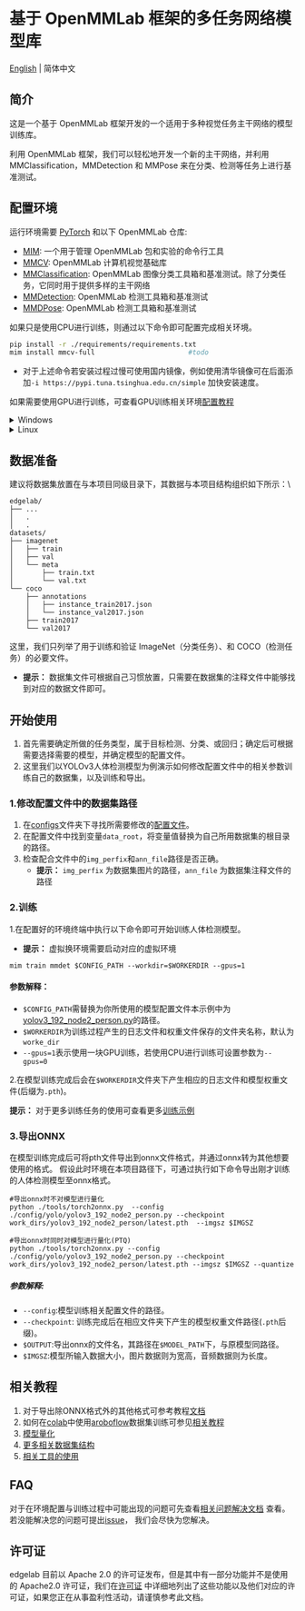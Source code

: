 # 基于 OpenMMLab 框架的多任务网络模型库

[English](./README.md) | 简体中文

## 简介

这是一个基于 OpenMMLab 框架开发的一个适用于多种视觉任务主干网络的模型训练库。

利用 OpenMMLab 框架，我们可以轻松地开发一个新的主干网络，并利用 MMClassification，MMDetection 和 MMPose 来在分类、检测等任务上进行基准测试。

## 配置环境

运行环境需要 [PyTorch](https://pytorch.org/get-started/locally/) 和以下 OpenMMLab 仓库:

- [MIM](https://github.com/open-mmlab/mim): 一个用于管理 OpenMMLab 包和实验的命令行工具
- [MMCV](https://github.com/open-mmlab/mmcv): OpenMMLab 计算机视觉基础库
- [MMClassification](https://github.com/open-mmlab/mmclassification): OpenMMLab 图像分类工具箱和基准测试。除了分类任务，它同时用于提供多样的主干网络
- [MMDetection](https://github.com/open-mmlab/mmdetection): OpenMMLab 检测工具箱和基准测试
- [MMDPose](https://github.com/open-mmlab/mmpose): OpenMMLab 检测工具箱和基准测试

如果只是使用CPU进行训练，则通过以下命令即可配置完成相关环境。

```bash
pip install -r ./requirements/requirements.txt    
mim install mmcv-full                       #todo
```

- 对于上述命令若安装过程过慢可使用国内镜像，例如使用清华镜像可在后面添加`-i https://pypi.tuna.tsinghua.edu.cn/simple` 加快安装速度。

如果需要使用GPU进行训练，可查看GPU训练相关环境[配置教程](./docs/zh_cn/get_started.md)

<details>
<summary>Windows</summary>

将本仓库克隆至本地后进入本项目文件夹，同时将本项目文件夹路径添加至环境变量中，变量名为PYTHONPATH，添加完成后可执行以下命令查看是否添加成功。

```bash
set PYTHONPATH
```

若显示本项目地址路径表明添加成功。
</details>

<details>
<summary>Linux</summary>

同样需要将本项目的文件路径添加至系统环境变量中，变量名为PYTHONPATH，其可通过修改~/.bashrc 文件以保证在后续新终端中可用。
在终端中依次执行以下命令即可：

```bash
echo export PYTHONPATH=`pwd`:\$PYTHONPATH >> ~/.bashrc
source ~/.bashrc
```

</details>

## 数据准备

建议将数据集放置在与本项目同级目录下，其数据与本项目结构组织如下所示：\

```text
edgelab/
├── ...
│   .
│   .
datasets/
├── imagenet
│   ├── train
│   ├── val
│   └── meta
│       ├── train.txt
│       └── val.txt
└── coco
    ├── annotations
    │   ├── instance_train2017.json
    │   └── instance_val2017.json
    ├── train2017
    └── val2017
```

这里，我们只列举了用于训练和验证 ImageNet（分类任务）、和 COCO（检测任务）的必要文件。

- **提示：** 数据集文件可根据自己习惯放置，只需要在数据集的注释文件中能够找到对应的数据文件即可。

## 开始使用

1. 首先需要确定所做的任务类型，属于目标检测、分类、或回归；确定后可根据需要选择需要的模型，并确定模型的配置文件。
2. 这里我们以YOLOv3人体检测模型为例演示如何修改配置文件中的相关参数训练自己的数据集，以及训练和导出。

### 1.修改配置文件中的数据集路径

1. 在[configs](./configs)文件夹下寻找所需要修改的[配置文件](./configs/yolo/yolov3_192_node2_person.py)。
2. 在配置文件中找到变量`data_root`，将变量值替换为自己所用数据集的根目录的路径。
3. 检查配合文件中的`img_perfix`和`ann_file`路径是否正确。
    - **提示：** `img_perfix` 为数据集图片的路径，`ann_file` 为数据集注释文件的路径

### 2.训练

1.在配置好的环境终端中执行以下命令即可开始训练人体检测模型。

- **提示：** 虚拟换环境需要启动对应的虚拟环境

```shell
mim train mmdet $CONFIG_PATH --workdir=$WORKERDIR --gpus=1
```

#### 参数解释：

- `$CONFIG_PATH`需替换为你所使用的模型配置文件本示例中为[yolov3_192_node2_person.py](./configs/yolo/yolov3_192_node2_person.py)的路径。
- `$WORKERDIR`为训练过程产生的日志文件和权重文件保存的文件夹名称，默认为`worke_dir`
- `--gpus=1`表示使用一块GPU训练，若使用CPU进行训练可设置参数为`--gpus=0`

2.在模型训练完成后会在`$WORKERDIR`文件夹下产生相应的日志文件和模型权重文件(后缀为`.pth`)。

**提示：** 对于更多训练任务的使用可查看更多[训练示例](./docs/zh_cn/train_example.md)

### 3.导出ONNX

在模型训练完成后可将pth文件导出到onnx文件格式，并通过onnx转为其他想要使用的格式。
假设此时环境在本项目路径下，可通过执行如下命令导出刚才训练的人体检测模型至onnx格式。

```shell
#导出onnx时不对模型进行量化
python ./tools/torch2onnx.py  --config ./config/yolo/yolov3_192_node2_person.py --checkpoint work_dirs/yolov3_192_node2_person/latest.pth  --imgsz $IMGSZ 

#导出onnx时同时对模型进行量化(PTQ)
python ./tools/torch2onnx.py --config ./config/yolo/yolov3_192_node2_person.py --checkpoint work_dirs/yolov3_192_node2_person/latest.pth --imgsz $IMGSZ --quantize
```

##### 参数解释:

- `--config`:模型训练相关配置文件的路径。
- `--checkpoint`: 训练完成后在相应文件夹下产生的模型权重文件路径(`.pth`后缀)。
- `$OUTPUT`:导出onnx的文件名，其路径在`$MODEL_PATH`下，与原模型同路径。
- `$IMGSZ`:模型所输入数据大小，图片数据则为宽高，音频数据则为长度。

## 相关教程

1. 对于导出除ONNX格式外的其他格式可参考教程[文档](./docs/zh_cn/tutorials)
2. 如何在[colab]()中使用[aroboflow](https://app.roboflow.com/)数据集训练可参见[相关教程](./docs/zh_cn/tutorials/)
3. [模型量化](./docs/zh_cn/tutorials/quantize.md)
4. [更多相关数据集结构](./docs/zh_cn/tutorials/datasets_config.md)
5. [相关工具的使用](./docs/zh_cn/tutorials/use_tools.md)

## FAQ

对于在环境配置与训练过程中可能出现的问题可先查看[相关问题解决文档](./docs/zh_cn/faq.md)
查看。若没能解决您的问题可提出[issue](https://github.com/Seeed-Studio/edgelab/issues)，
我们会尽快为您解决。

## 许可证

edgelab 目前以 Apache 2.0 的许可证发布，但是其中有一部分功能并不是使用的 Apache2.0 许可证，我们在[许可证](./LICENSES.md)
中详细地列出了这些功能以及他们对应的许可证，如果您正在从事盈利性活动，请谨慎参考此文档。




